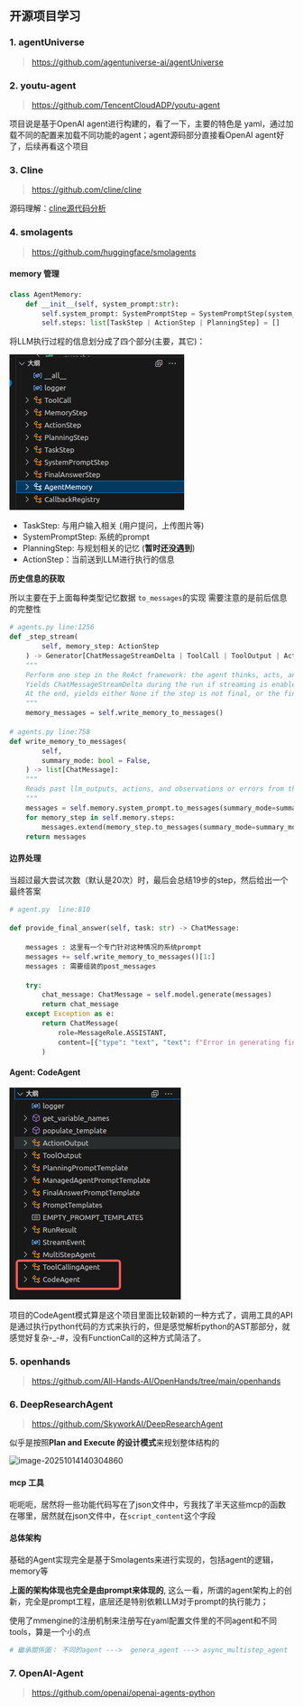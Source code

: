 ## 开源项目学习



### 1. agentUniverse

> https://github.com/agentuniverse-ai/agentUniverse



### 2. youtu-agent

> https://github.com/TencentCloudADP/youtu-agent

项目说是基于OpenAI agent进行构建的，看了一下，主要的特色是 yaml，通过加载不同的配置来加载不同功能的agent；agent源码部分直接看OpenAI agent好了，后续再看这个项目



### 3. Cline

> https://github.com/cline/cline

源码理解：[cline源代码分析](https://zhuanlan.zhihu.com/p/20474368968)



### 4. smolagents

> https://github.com/huggingface/smolagents



#### memory 管理

```python
class AgentMemory:
    def __init__(self, system_prompt:str):
        self.system_prompt: SystemPromptStep = SystemPromptStep(system_prompt=system_prompt)
        self.steps: list[TaskStep | ActionStep | PlanningStep] = []
```

将LLM执行过程的信息划分成了四个部分(主要，其它)：

![image-20250926172929838](https://raw.githubusercontent.com/nashpan/image-hosting/main/image-20250926172929838.png)

- TaskStep: 与用户输入相关 (用户提问，上传图片等)
- SystemPromptStep: 系统的prompt
- PlanningStep: 与规划相关的记忆 (**暂时还没遇到**)
- ActionStep：当前送到LLM进行执行的信息

**历史信息的获取**

所以主要在于上面每种类型记忆数据 `to_messages`的实现 需要注意的是前后信息的完整性

```python
# agents.py line:1256
def _step_stream(
        self, memory_step: ActionStep
    ) -> Generator[ChatMessageStreamDelta | ToolCall | ToolOutput | ActionOutput]:
    """
    Perform one step in the ReAct framework: the agent thinks, acts, and observes the result.
    Yields ChatMessageStreamDelta during the run if streaming is enabled.
    At the end, yields either None if the step is not final, or the final answer.
    """
    memory_messages = self.write_memory_to_messages()
        
# agents.py line:758
def write_memory_to_messages(
        self,
        summary_mode: bool = False,
    ) -> list[ChatMessage]:
    """
    Reads past llm_outputs, actions, and observations or errors from the memory into a series of messages 	  that can be used as input to the LLM. Adds a number of keywords (such as PLAN, error, etc) to help 	 the LLM.
    """
    messages = self.memory.system_prompt.to_messages(summary_mode=summary_mode)
    for memory_step in self.memory.steps:
        messages.extend(memory_step.to_messages(summary_mode=summary_mode))
    return messages
```



#### 边界处理

当超过最大尝试次数（默认是20次）时，最后会总结19步的step，然后给出一个最终答案

```python
# agent.py  line:810

def provide_final_answer(self, task: str) -> ChatMessage:
    
    messages : 这里有一个专门针对这种情况的系统prompt
    messages += self.write_memory_to_messages()[1:]
    messages : 需要组装的post_messages
    
    try:
        chat_message: ChatMessage = self.model.generate(messages)
        return chat_message
    except Exception as e:
        return ChatMessage(
            role=MessageRole.ASSISTANT,
            content=[{"type": "text", "text": f"Error in generating final LLM output: {e}"}],
        )
```



#### Agent: CodeAgent

![image-20250929112702011](https://raw.githubusercontent.com/nashpan/image-hosting/main/image-20250929112702011.png)

项目的CodeAgent模式算是这个项目里面比较新颖的一种方式了，调用工具的API是通过执行python代码的方式来执行的，但是感觉解析python的AST那部分，就感觉好复杂-_-#，没有FunctionCall的这种方式简洁了。





### 5. openhands

> https://github.com/All-Hands-AI/OpenHands/tree/main/openhands



### 6. DeepResearchAgent

> https://github.com/SkyworkAI/DeepResearchAgent



似乎是按照**Plan and Execute 的设计模式**来规划整体结构的

![image-20251014140304860](https://raw.githubusercontent.com/nashpan/image-hosting/main/image-20251014140304860.png)

#### mcp 工具

呃呃呃，居然将一些功能代码写在了json文件中，亏我找了半天这些mcp的函数在哪里，居然就在json文件中，在`script_content`这个字段

#### 总体架构

基础的Agent实现完全是基于Smolagents来进行实现的，包括agent的逻辑，memory等

**上面的架构体现也完全是由prompt来体现的**, 这么一看，所谓的agent架构上的创新，完全是prompt工程，底层还是特别依赖LLM对于prompt的执行能力；

使用了mmengine的注册机制来注册写在yaml配置文件里的不同agent和不同tools，算是一个小的点

```python
# 繼承關係圖： 不同的agent --->  genera_agent ---> async_multistep_agent
```







### 7. OpenAI-Agent

> https://github.com/openai/openai-agents-python